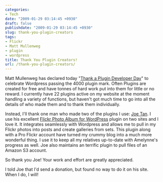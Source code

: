 ```yaml
---
categories:
- Tech
date: "2009-01-29 03:14:45 +0930"
draft: false
publishdate: "2009-01-29 03:14:45 +0930"
slug: thank-you-plugin-creators
tags:
- Flickr
- Matt Mullenweg
- plugin
- wordpress
title: Thank You Plugin Creators!
url: /thank-you-plugin-creators/
---
```

Matt Mullenweg has declared today "[Thank a Plugin Developer
Day](http://wordpress.org/development/2009/01/thank-a-plugin-developer-day/)"
to celebrate Wordpress passing the 4000 plugin mark. Often Plugins are
created for free and have tonnes of hard work put into them for little
or no reward. I currently have 22 plugins active on my website at the
moment handling a variety of functions, but haven't got much time to go
into all the details of who made them and to thank them individually.

Instead, I'll thank one man who made two of the plugins I use: [Joe
Tan](http://tantannoodles.com/). I use his excellent [Flickr Photo Album
for WordPress](http://tantannoodles.com/toolkit/photo-album/) plugin on
two sites and I love it. It integrates seamlessly with Wordpress and
allows me to pull in my Flickr photos into posts and create galleries
from sets. This plugin along with a Pro Flickr account have turned my
crummy blog into a much more wonderful thing. I use it to keep all my
relatives up-to-date with Amelynne's progress as well. Joe also
maintains an terrific plugin to pull files of an Amazon S3 account.

So thank you Joe! Your work and effort are greatly appreciated.

I told Joe that I'd send a donation, but found no way to do it on his
site. When I do, I will!